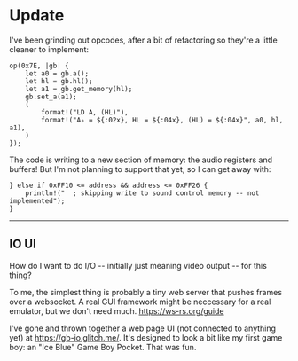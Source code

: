 # Update

I've been grinding out opcodes, after a bit of refactoring so they're a little cleaner to implement:

    op(0x7E, |gb| {
        let a0 = gb.a();
        let hl = gb.hl();
        let a1 = gb.get_memory(hl);
        gb.set_a(a1);
        (
            format!("LD A, (HL)"),
            format!("A₀ = ${:02x}, HL = ${:04x}, (HL) = ${:04x}", a0, hl, a1),
        )
    });

The code is writing to a new section of memory: the audio registers and buffers! But I'm not planning to support that yet, so I can get away with:

    } else if 0xFF10 <= address && address <= 0xFF26 {
        println!("  ; skipping write to sound control memory -- not implemented");
    }

---

## IO UI

How do I want to do I/O -- initially just meaning video output -- for this thing?

To me, the simplest thing is probably a tiny web server that pushes frames over a websocket. A real GUI framework might be neccessary for a real emulator, but we don't need much. <https://ws-rs.org/guide>

I've gone and thrown together a web page UI (not connected to anything yet) at https://gb-io.glitch.me/. It's designed to look a bit like my first game boy: an "Ice Blue" Game Boy Pocket. That was fun.
